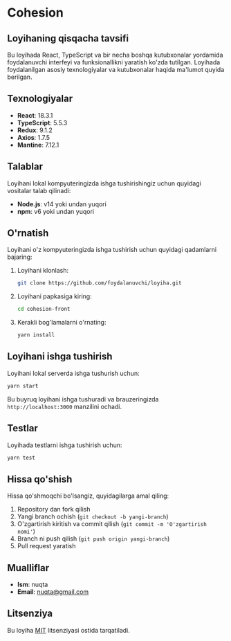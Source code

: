 # Cohesion

## Loyihaning qisqacha tavsifi

Bu loyihada React, TypeScript va bir necha boshqa kutubxonalar yordamida foydalanuvchi interfeyi va funksionallikni
yaratish ko'zda tutilgan. Loyihada foydalanilgan asosiy texnologiyalar va kutubxonalar haqida ma'lumot quyida berilgan.

## Texnologiyalar

- **React**: 18.3.1
- **TypeScript**: 5.5.3
- **Redux**: 9.1.2
- **Axios**: 1.7.5
- **Mantine**: 7.12.1

## Talablar

Loyihani lokal kompyuteringizda ishga tushirishingiz uchun quyidagi vositalar talab qilinadi:

- **Node.js**: v14 yoki undan yuqori
- **npm**: v6 yoki undan yuqori

## O'rnatish

Loyihani o'z kompyuteringizda ishga tushirish uchun quyidagi qadamlarni bajaring:

1. Loyihani klonlash:
    ```bash
    git clone https://github.com/foydalanuvchi/loyiha.git
    ```
2. Loyihani papkasiga kiring:
    ```bash
    cd cohesion-front
    ```
3. Kerakli bog'lamalarni o'rnating:
    ```bash
    yarn install
    ```

## Loyihani ishga tushirish

Loyihani lokal serverda ishga tushurish uchun:

```bash
yarn start
```

Bu buyruq loyihani ishga tushuradi va brauzeringizda `http://localhost:3000` manzilini ochadi.

## Testlar

Loyihada testlarni ishga tushirish uchun:

```bash
yarn test
```

## Hissa qo'shish

Hissa qo'shmoqchi bo'lsangiz, quyidagilarga amal qiling:

1. Repository dan fork qilish
2. Yangi branch ochish (`git checkout -b yangi-branch`)
3. O'zgartirish kiritish va commit qilish (`git commit -m 'O'zgartirish nomi'`)
4. Branch ni push qilish (`git push origin yangi-branch`)
5. Pull request yaratish

## Mualliflar

- **Ism**: nuqta
- **Email**: nuqta@gmail.com

## Litsenziya

Bu loyiha [MIT](https://opensource.org/licenses/MIT) litsenziyasi ostida tarqatiladi.